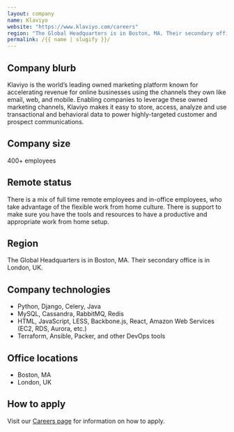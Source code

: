 ```yaml
---
layout: company
name: Klaviyo
website: "https://www.klaviyo.com/careers"
region: "The Global Headquarters is in Boston, MA. Their secondary office is in London, UK."
permalink: /{{ name | slugify }}/
---
```


## Company blurb

Klaviyo is the world’s leading owned marketing platform known for accelerating revenue for online businesses using the channels they own like email, web, and mobile. Enabling companies to leverage these owned marketing channels, Klaviyo makes it easy to store, access, analyze and use transactional and behavioral data to power highly-targeted customer and prospect communications.

## Company size

400+ employees

## Remote status

There is a mix of full time remote employees and in-office employees, who take advantage of the flexible work from home culture. There is support to make sure you have the tools and resources to have a productive and appropriate work from home setup.

## Region

The Global Headquarters is in Boston, MA. Their secondary office is in London, UK.

## Company technologies

* Python, Django, Celery, Java
* MySQL, Cassandra, RabbitMQ, Redis
* HTML, JavaScript, LESS, Backbone.js, React, Amazon Web Services (EC2, RDS, Aurora, etc.)
* Terraform, Ansible, Packer, and other DevOps tools

## Office locations

* Boston, MA
* London, UK

## How to apply

Visit our [Careers page](https://www.klaviyo.com/careers#open-roles) for information on how to apply.